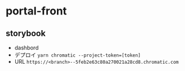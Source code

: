 # portal-front

## storybook

- dashbord
- デプロイ
  `yarn chromatic --project-token=[token]`
- URL
  `https://<branch>--5feb2e63c80a270021a28cd8.chromatic.com`
